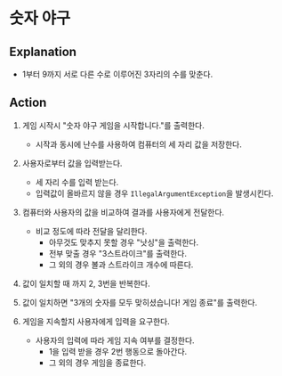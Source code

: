 # 숫자 야구

## Explanation
- 1부터 9까지 서로 다른 수로 이루어진 3자리의 수를 맞춘다.

## Action
1. 게임 시작시 "숫자 야구 게임을 시작합니다."를 출력한다.
   - 시작과 동시에 난수를 사용하여 컴퓨터의 세 자리 값을 저장한다.
   
2. 사용자로부터 값을 입력받는다.
   - 세 자리 수를 입력 받는다.
   - 입력값이 올바르지 않을 경우 `IllegalArgumentException`을 발생시킨다.
   
3. 컴퓨터와 사용자의 값을 비교하여 결과를 사용자에게 전달한다.
   - 비교 정도에 따라 전달을 달리한다.
      - 아무것도 맞추지 못할 경우 "낫싱"을 출력한다.
      - 전부 맞출 경우 "3스트라이크"를 출력한다.
      - 그 외의 경우 볼과 스트라이크 개수에 따른다.
   
4. 값이 일치할 때 까지 2, 3번을 반복한다.

5. 값이 일치하면 "3개의 숫자를 모두 맞히셨습니다! 게임 종료"를 출력한다. 
   
6. 게임을 지속할지 사용자에게 입력을 요구한다.
   - 사용자의 입력에 따라 게임 지속 여부를 결정한다.
      - 1을 입력 받을 경우 2번 행동으로 돌아간다.
      - 그 외의 경우 게임을 종료한다.
